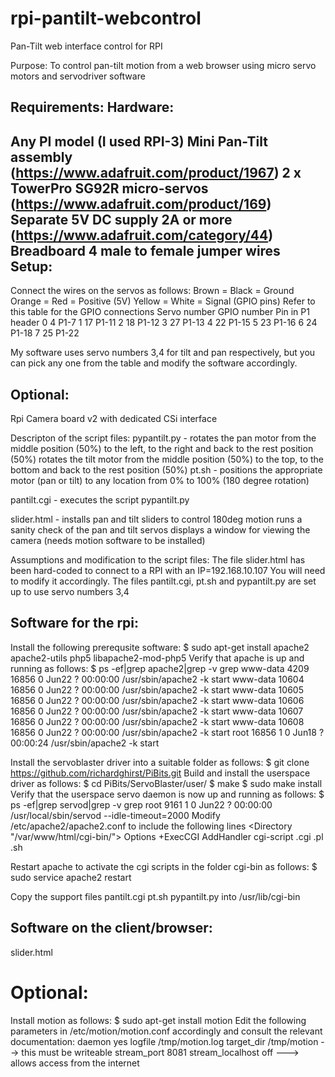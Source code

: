 # rpi-pantilt-webcontrol
Pan-Tilt web interface control for RPI

Purpose: To control pan-tilt motion from a web browser using micro servo motors and servodriver software

Requirements:
Hardware:
--------
Any PI model (I used RPI-3)
Mini Pan-Tilt assembly (https://www.adafruit.com/product/1967)
2 x TowerPro SG92R micro-servos (https://www.adafruit.com/product/169)
Separate 5V DC supply 2A or more (https://www.adafruit.com/category/44)
Breadboard
4 male to female jumper wires
Setup:
-----
Connect the wires on the servos as follows:
Brown = Black = Ground
Orange = Red = Positive (5V)
Yellow = White = Signal (GPIO pins)
Refer to this table for the GPIO connections
Servo number    GPIO number   Pin in P1 header
          0               4             P1-7
          1              17             P1-11
          2              18             P1-12
          3              27             P1-13
          4              22             P1-15
          5              23             P1-16
          6              24             P1-18
          7              25             P1-22

My software uses servo numbers 3,4 for tilt and pan respectively, but you can pick any one from the table and modify the software accordingly.

Optional:
--------
Rpi Camera board v2 with dedicated CSi interface

Descripton of the script files:
pypantilt.py - 
rotates the pan motor from the middle position (50%) to the left, to the right and back to the rest position  (50%)
rotates the tilt motor from the middle position (50%) to the top, to the bottom and back to the rest position (50%)
pt.sh - 
positions the appropriate motor (pan or tilt) to any location from 0% to 100% (180 degree rotation)

pantilt.cgi -
executes the script pypantilt.py

slider.html - 
installs pan and tilt sliders to control 180deg motion
runs a sanity check of the pan and tilt servos 
displays a window for viewing the camera (needs motion software to be installed)

Assumptions and modification to the script files:
The file slider.html has been hard-coded to connect to a RPI with an IP=192.168.10.107
You will need to modify it accordingly.
The files pantilt.cgi, pt.sh and pypantilt.py are set up to use servo numbers 3,4



Software for the rpi:
--------------------
Install the following prerequsite software:
$ sudo apt-get install apache2 apache2-utils php5 libapache2-mod-php5 
Verify that apache is up and running as follows:
$ ps -ef|grep apache2|grep -v grep
www-data  4209 16856  0 Jun22 ?        00:00:00 /usr/sbin/apache2 -k start
www-data 10604 16856  0 Jun22 ?        00:00:00 /usr/sbin/apache2 -k start
www-data 10605 16856  0 Jun22 ?        00:00:00 /usr/sbin/apache2 -k start
www-data 10606 16856  0 Jun22 ?        00:00:00 /usr/sbin/apache2 -k start
www-data 10607 16856  0 Jun22 ?        00:00:00 /usr/sbin/apache2 -k start
www-data 10608 16856  0 Jun22 ?        00:00:00 /usr/sbin/apache2 -k start
root     16856     1  0 Jun18 ?        00:00:24 /usr/sbin/apache2 -k start

Install the servoblaster driver into a suitable folder as follows:
$ git clone https://github.com/richardghirst/PiBits.git
Build and install the userspace driver as follows:
$ cd PiBits/ServoBlaster/user/
$ make 
$ sudo make install
Verify that the userspace servo daemon is now up and running as follows:
$ ps -ef|grep servod|grep -v grep
root      9161     1  0 Jun22 ?        00:00:00 /usr/local/sbin/servod --idle-timeout=2000
Modify /etc/apache2/apache2.conf to include the following lines
<Directory "/var/www/html/cgi-bin/">
    Options +ExecCGI
    AddHandler cgi-script .cgi .pl .sh
</Directory>

Restart apache to activate the cgi scripts in the folder cgi-bin as follows:
$ sudo service apache2 restart

Copy the support files pantilt.cgi  pt.sh  pypantilt.py into /usr/lib/cgi-bin

Software on the client/browser:
------------------------------
slider.html

Optional:
========
Install motion as follows:
$ sudo apt-get install motion
Edit the following parameters in /etc/motion/motion.conf accordingly and consult the relevant documentation:
daemon yes
logfile /tmp/motion.log
target_dir /tmp/motion  --> this must be writeable
stream_port 8081
stream_localhost off ---> allows access from the internet














